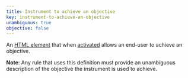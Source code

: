 ```yaml
---
title: Instrument to achieve an objective
key: instrument-to-achieve-an-objective
unambiguous: true
objective: false
---
```


An [HTML element][] that when [activated][] allows an end-user to achieve an objective. 

**Note**: Any rule that uses this definition must provide an unambiguous description of the objective the instrument is used to achieve.

[activated]: https://html.spec.whatwg.org/#activation
[HTML element]: https://html.spec.whatwg.org/multipage/dom.html#htmlelement
